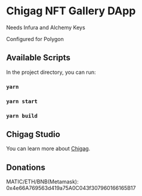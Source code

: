 # Chigag NFT Gallery DApp
Needs Infura and Alchemy Keys

Configured for Polygon


## Available Scripts

In the project directory, you can run:

### `yarn`

### `yarn start`

### `yarn build`



## Chigag Studio

You can learn more about [Chigag](https://github.com/Chigag-Studio).


## Donations

MATIC/ETH/BNB(Metamask): 0x4e66A769563d419a75A0C043f307960166165B17
